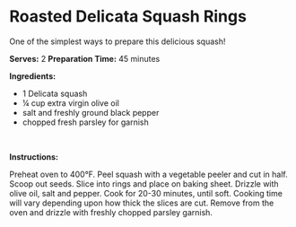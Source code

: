 Roasted Delicata Squash Rings
=============================

One of the simplest ways to prepare this delicious squash!

**Serves:** 2
 **Preparation Time:** 45 minutes

**Ingredients:**

-   1 Delicata squash
-   ¼ cup extra virgin olive oil
-   salt and freshly ground black pepper
-   chopped fresh parsley for garnish

 

**Instructions:**

Preheat oven to 400°F. Peel squash with a vegetable peeler and cut in half. Scoop out seeds. Slice into rings and place on baking sheet. Drizzle with olive oil, salt and pepper. Cook for 20-30 minutes, until soft. Cooking time will vary depending upon how thick the slices are cut. Remove from the oven and drizzle with freshly chopped parsley garnish.
